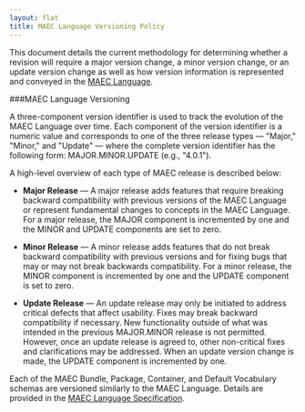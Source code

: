 ```yaml
---
layout: flat
title: MAEC Language Versioning Policy
---
```



This document details the current methodology for determining whether a revision will require a major version change, a minor version change, or an update version change as well as how version information is represented and conveyed in the [MAEC Language](/releases/4.1/).

###MAEC Language Versioning

A three-component version identifier is used to track the evolution of the MAEC Language over time. Each component of the version identifier is a numeric value and corresponds to one of the three release types — "Major," "Minor," and "Update" — where the complete version identifier has the following form: MAJOR.MINOR.UPDATE (e.g., "4.0.1").           

A high-level overview of each type of MAEC release is described below:          

* **Major Release** — A major release adds features that require breaking backward compatibility with previous versions of the MAEC Language or represent fundamental changes to concepts in the MAEC Language. For a major release, the MAJOR component is incremented by one and the MINOR and UPDATE components are set to zero.          

* **Minor Release** — A minor release adds features that do not break backward compatibility with previous versions and for fixing bugs that may or may not break backwards compatibility. For a minor release, the MINOR component is incremented by one and the UPDATE component is set to zero.          

* **Update Release** — An update release may only be initiated to address critical defects that affect usability. Fixes may break backward compatibility if necessary. New functionality outside of what was intended in the previous MAJOR.MINOR release is not permitted. However, once an update release is agreed to, other non-critical fixes and clarifications may be addressed. When an update version change is made, the UPDATE component is incremented by one.          

Each of the MAEC Bundle, Package, Container, and Default Vocabulary schemas are versioned similarly to the MAEC Language. Details are provided in the [MAEC Language Specification](/releases/4.1/#specifications).
